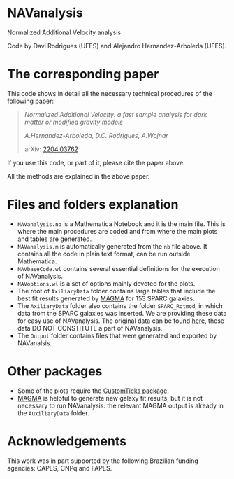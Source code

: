 # NAVanalysis
Normalized Additional Velocity analysis

Code by Davi Rodrigues (UFES) and Alejandro Hernandez-Arboleda (UFES).

# The corresponding paper
This code shows in detail all the necessary technical procedures of the following paper:

> *Normalized Additional Velocity: a fast sample analysis for dark matter or modified gravity models*
> 
> *A.Hernandez-Arboleda, D.C. Rodrigues, A.Wojnar*
> 
> arXiv: [2204.03762](http://arxiv.org/abs/2204.03762)


If you use this code, or part of it, please cite the paper above.

All the methods are explained in the above paper.

# Files and folders explanation

* `NAVanalysis.nb` is a Mathematica Notebook and it is the main file. This is where the main procedures are coded and from where the main plots and tables are generated.
* `NAVanalysis.m` is automatically generated from the `nb` file above. It contains all the code in plain text format, can be run outside Mathematica.
* `NAVbaseCode.wl` contains several essential definitions for the execution of NAVanalysis.
* `NAVoptions.wl` is a set of options mainly devoted for the plots.
* The root of `AxiliaryData` folder contains large tables that include the best fit results generated by [MAGMA](https://github.com/davi-rodrigues/MAGMA) for 153 SPARC galaxies.
* The `AxiliaryData` folder also contains the folder `SPARC_Rotmod`, in which data from the SPARC galaxies was inserted. We are providing these data for easy use of NAVanalysis. 
The original data can be found [here](http://astroweb.cwru.edu/SPARC/), these data DO NOT CONSTITUTE a part of NAVanalysis. 
* The `Output` folder contains files that were generated and exported by NAVanalsis. 

# Other packages

* Some of the plots require the [CustomTicks package](https://github.com/mark-caprio/CustomTicks).
* [MAGMA](https://github.com/davi-rodrigues/MAGMA) is helpful to generate new galaxy fit results, but it is not necessary to run NAVanalysis: the relevant MAGMA output is already in the `AuxiliaryData` folder. 

# Acknowledgements

This work was in part supported by the following Brazilian funding agencies: CAPES, CNPq and FAPES.

